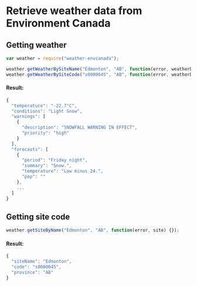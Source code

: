 # Retrieve weather data from Environment Canada #
## Getting weather ##
```javascript
var weather = require("weather-envcanada");

weather.getWeatherBySiteName("Edmonton", "AB", function(error, weatherData) {});
weather.getWeatherBySiteCode("s0000045", "AB", function(error, weatherData) {});
```
#### Result: ####
```javascript
{
  "temperature": "-22.7°C",
  "conditions": "Light Snow",
  "warnings": [
    {
      "description": "SNOWFALL WARNING IN EFFECT",
      "priority": "high"
    }
  ],
  "forecasts": [
    {
      "period": "Friday night",
      "summary": "Snow.",
      "temperature": "Low minus 24.",
      "pop": ""
    },
    ...
  ]
}
```
## Getting site code ##
```javascript
weather.getSiteByName("Edmonton", "AB", function(error, site) {});
```
#### Result: ####
```javascript
{
  "siteName": "Edmonton",
  "code": "s0000045",
  "province": "AB" 
}
```
